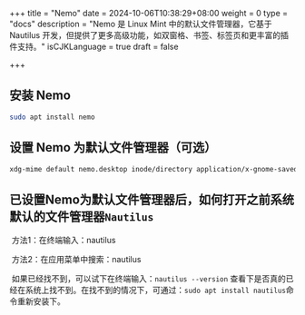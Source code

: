 +++
title = "Nemo"
date = 2024-10-06T10:38:29+08:00
weight = 0
type = "docs"
description = "Nemo 是 Linux Mint 中的默认文件管理器，它基于 Nautilus 开发，但提供了更多高级功能，如双窗格、书签、标签页和更丰富的插件支持。"
isCJKLanguage = true
draft = false

+++



## 安装 Nemo

```sh
sudo apt install nemo
```

## 设置 Nemo 为默认文件管理器（可选）

```sh
xdg-mime default nemo.desktop inode/directory application/x-gnome-saved-search
```



## 已设置Nemo为默认文件管理器后，如何打开之前系统默认的文件管理器`Nautilus`

​	方法1：在终端输入：nautilus

​	方法2：在应用菜单中搜索：nautilus

​	如果已经找不到，可以试下在终端输入：`nautilus --version` 查看下是否真的已经在系统上找不到。在找不到的情况下，可通过：`sudo apt install nautilus`命令重新安装下。